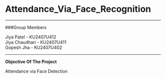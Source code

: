 # Attendance_Via_Face_Recognition
---
###Group Members

Jiya Patel - KU2407U412
<br/>Jiya Chaudhari - KU2407U411
<br/>Gopesh Jha - KU2407U402

---

**Objective Of The Project**

Attendance via Face Detection


